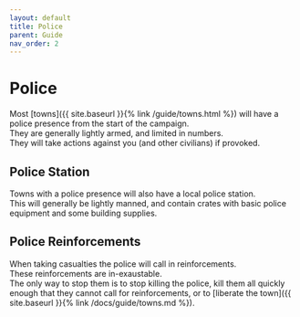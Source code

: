 ```yaml
---
layout: default
title: Police
parent: Guide
nav_order: 2
---
```


# Police

Most [towns]({{ site.baseurl }}{% link /guide/towns.html %}) will have a police presence from the start of the campaign.  
They are generally lightly armed, and limited in numbers.  
They will take actions against you (and other civilians) if provoked.  

## Police Station

Towns with a police presence will also have a local police station.  
This will generally be lightly manned, and contain crates with basic police equipment and some building supplies.  

## Police Reinforcements

When taking casualties the police will call in reinforcements.  
These reinforcements are in-exaustable.  
The only way to stop them is to stop killing the police, kill them all quickly enough that they cannot call for reinforcements, or to [liberate the town]({{ site.baseurl }}{% link /docs/guide/towns.md %}).  
